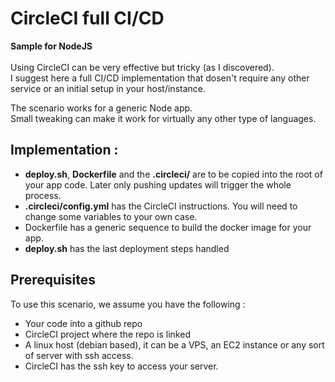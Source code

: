 # CircleCI full CI/CD
**Sample for NodeJS** <br><br>
Using CircleCI can be very effective but tricky (as I discovered).<br>
I suggest here a full CI/CD implementation that dosen't require any other service or an initial setup in your host/instance.

The scenario works for a generic Node app.<br>
Small tweaking can make it work for virtually any other type of languages.

## Implementation :

- **deploy.sh**, **Dockerfile** and the **.circleci/** are to be copied into the root of your app code.
Later only pushing updates will trigger the whole process.
- **.circleci/config.yml** has the CircleCI instructions. You will need to change some variables to your own case.
- Dockerfile has a generic sequence to build the docker image for your app.
- **deploy.sh** has the last deployment steps handled

## Prerequisites
To use this scenario, we assume you have the following :
- Your code into a github repo
- CircleCI project where the repo is linked
- A linux host (debian based), it can be a VPS, an EC2 instance or any sort of server with ssh access.
- CircleCI has the ssh key to access your server. 
